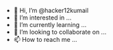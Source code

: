 - 👋 Hi, I’m @hacker12kumail
- 👀 I’m interested in ...
- 🌱 I’m currently learning ...
- 💞️ I’m looking to collaborate on ...
- 📫 How to reach me ...

<!---
hacker12kumail/hacker12kumail is a ✨ special ✨ repository because its `README.md` (this file) appears on your GitHub profile.
You can click the Preview link to take a look at your changes.
--->
